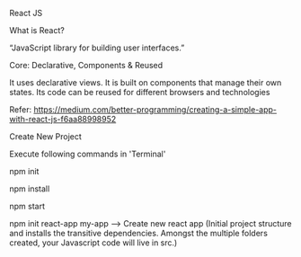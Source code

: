 React JS

What is React?

“JavaScript library for building user interfaces.”

Core: Declarative, Components & Reused

It uses declarative views.
It is built on components that manage their own states.
Its code can be reused for different browsers and technologies


Refer: https://medium.com/better-programming/creating-a-simple-app-with-react-js-f6aa88998952

Create New Project

Execute following commands in 'Terminal'

npm init

npm install

npm start

npm init react-app my-app --> Create new react app (Initial project structure and installs the transitive dependencies. Amongst the multiple folders created, your Javascript code will live in src.)
